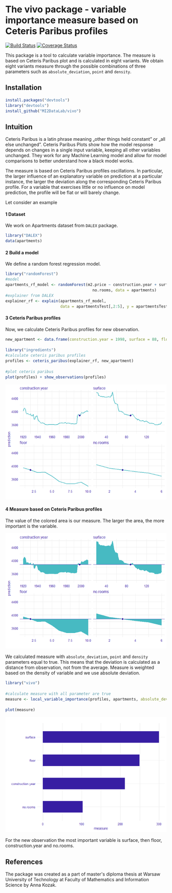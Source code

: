 
The vivo package - variable importance measure based on Ceteris Paribus profiles
==================================================================================================================

[![Build Status](https://travis-ci.org/MI2DataLab/vivo.svg?branch=master)](https://travis-ci.org/MI2DataLab/vivo/)
[![Coverage Status](https://codecov.io/gh/MI2DataLab/vivo/branch/master/graph/badge.svg)](https://codecov.io/gh/MI2DataLab/vivo)

This package is a tool to calculate variable importance. The measure is based on Ceteris Paribus plot and is calculated in eight variants. We obtain eight variants measure through the possible combinations of three parameters such as `absolute_deviation`, `point` and `density`.

Installation
------------

``` r
install.packages("devtools")
library("devtools")
install_github("MI2DataLab/vivo")
```

Intuition
---------

Ceteris Paribus is a latin phrase meaning „other things held constant” or  „all else unchanged”. Ceteris Paribus Plots show how the model response depends on changes in a single input variable, keeping all other variables unchanged. They work for any Machine Learning model and allow for model comparisons to better understand how a black model works.

The measure is based on Ceteris Paribus profiles oscillations. In particular, the larger influence of an explanatory variable on prediction at a particular instance, the larger the deviation along the corresponding Ceteris Paribus profile. For a variable that exercises little or no influence on model prediction, the profile will be flat or will barely change. 


Let consider an example

#### 1 Dataset

We work on Apartments dataset from `DALEX` package.

```r
library("DALEX")
data(apartments)
```

#### 2 Build a model

We define a random forest regression model.

```r
library("randomForest")
#model
apartments_rf_model <- randomForest(m2.price ~ construction.year + surface + floor +
                                      no.rooms, data = apartments)
#explainer from DALEX
explainer_rf <- explain(apartments_rf_model,
                        data = apartmentsTest[,2:5], y = apartmentsTest$m2.price)
```

#### 3 Ceteris Paribus profiles

Now, we calculate Ceteris Paribus profiles for new observation.

```r
new_apartment <- data.frame(construction.year = 1998, surface = 88, floor = 2L, no.rooms = 3)

library("ingredients")
#calculate ceteris paribus profiles
profiles <- ceteris_paribus(explainer_rf, new_apartment)

#plot ceteris paribus
plot(profiles) + show_observations(profiles)
```
![](README_files/figure-markdown_github/unnamed-chunk-3-1.png)

#### 4 Measure based on Ceteris Paribus profiles

The value of the colored area is our measure. The larger the area, the more important is the variable.



![](README_files/figure-markdown_github/unnamed-chunk-4-1.png)

We calculated measure with `absolute_deviation`, `point` and `density` parameters equal to true. This means that the deviation is calculated as a distance from observation, not from the average. Measure is weighted based on the density of variable and we use absolute deviation. 


```r
library("vivo")

#calculate measure with all parameter are true
measure <- local_variable_importance(profiles, apartments, absolute_deviation = TRUE, point = TRUE, density = TRUE)

plot(measure)
```

![](README_files/figure-markdown_github/unnamed-chunk-5-1.png)

For the new observation the most important variable is surface, then floor, construction.year and no.rooms.



References
----------

The package was created as a part of master's diploma thesis at Warsaw University of Technology at Faculty of Mathematics and Information Science by Anna Kozak.
